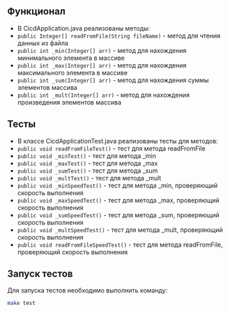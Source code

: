 ## Функционал
- В CicdApplication.java реализованы методы:
- `public Integer[] readFromFile(String fileName)` - метод для чтения данных из файла
- `public int _min(Integer[] arr)` - метод для нахождения минимального элемента в массиве
- `public int _max(Integer[] arr)` - метод для нахождения максимального элемента в массиве
- `public int _sum(Integer[] arr)` - метод для нахождения суммы элементов массива
- `public int _mult(Integer[] arr)` - метод для нахождения произведения элементов массива

## Тесты
- В классе CicdApplicationTest.java реализованы тесты для методов:
- `public void readFromFileTest()` - тест для метода readFromFile
- `public void _minTest()` - тест для метода _min
- `public void _maxTest()` - тест для метода _max
- `public void _sumTest()` - тест для метода _sum
- `public void _multTest()` - тест для метода _mult
- `public void _minSpeedTest()` - тест для метода _min, проверяющий скорость выполнения
- `public void _maxSpeedTest()` - тест для метода _max, проверяющий скорость выполнения
- `public void _sumSpeedTest()` - тест для метода _sum, проверяющий скорость выполнения
- `public void _multSpeedTest()` - тест для метода _mult, проверяющий скорость выполнения
- `public void readFromFileSpeedTest()` - тест для метода readFromFile, проверяющий скорость выполнения

## Запуск тестов
Для запуска тестов необходимо выполнить команду:

```bash
make test
```
